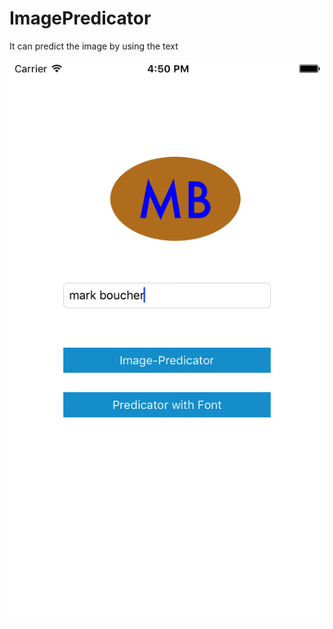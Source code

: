 # ImagePredicator
It can predict the image by using the text

![alt text](https://github.com/RMohanRaj/ImagePredicator/blob/master/Circular.png)
